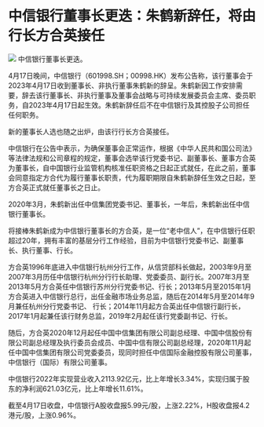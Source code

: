 # 中信银行董事长更迭：朱鹤新辞任，将由行长方合英接任

![](https://inews.gtimg.com/om_bt/OuGpQoZDtwM0CaI05UT8WdcukBBV4AecnSOiZQOaf84y8AA/1000)
中信银行董事长更迭。

4月17日晚间，中信银行（601998.SH；00998.HK）发布公告称，该行董事会于2023年4月17日收到董事长、非执行董事朱鹤新的辞呈。朱鹤新因工作安排需要，辞去该行董事长、非执行董事及董事会战略与可持续发展委员会主席、委员职务，自2023年4月17日起生效。朱鹤新辞任后不在中信银行及其控股子公司担任任何职务。

新的董事长人选也随之出炉，由该行行长方合英接任。

中信银行在公告中表示，为确保董事会正常运作，根据《中华人民共和国公司法》等法律法规和公司章程的规定，董事会选举该行党委书记、副董事长、董事方合英为董事长，自中国银行业监管机构核准任职资格之日起正式就任，在此之前，董事会同意指定方合代为履行董事长职责，代为履职期限自朱鹤新辞任生效之日起，至方合英正式就任董事长之日止。

2020年3月，朱鹤新出任中信集团党委书记、董事长，一年后，朱鹤新出任中信银行董事长。

将接棒朱鹤新成为中信银行董事长的方合英，是一位“老中信人”，在中信银行任职超过20年，拥有丰富的基层分行工作经验，目前为中信银行党委书记、副董事长、执行董事、行长。

方合英1996年底进入中信银行杭州分行工作，从信贷部科长做起，2003年9月至2007年3月历任中信银行杭州分行行长助理、党委委员、副行长。2007年3月至2013年5月方合英任中信银行苏州分行党委书记、行长；2013年5月至2015年1月方合英进入中信银行总行，出任金融市场业务总监，随后在2014年5月至2014年9月兼任杭州分行党委书记、
行长；2014年11月起方合英出任中信银行副行长，2017年1月起兼任该行财务总监，2019年2月起任该行党委副书记、行长。

随后，方合英2020年12月起任中国中信集团有限公司副总经理、中国中信股份有限公司副总经理及执行委员会成员、中国中信有限公司副总经理，2020年11月起任中国中信集团有限公司党委委员，现同时担任中信国际金融控股有限公司董事，中信银行（国际）有限公司董事。

中信银行2022年实现营业收入2113.92亿元，比上年增长3.34%，实现归属于股东的净利润621.03亿元，比上年增长11.61%。

截至4月17日收盘，中信银行A股收盘报5.99元/股，上涨2.22%，H股收盘报4.2港元/股，上涨0.96%。

